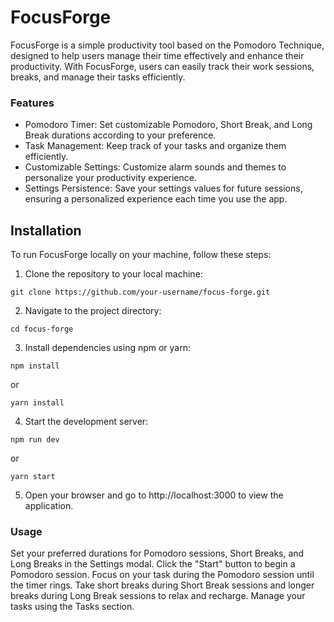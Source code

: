 # FocusForge

FocusForge is a simple productivity tool based on the Pomodoro Technique, designed to help users manage their time effectively and enhance their productivity. With FocusForge, users can easily track their work sessions, breaks, and manage their tasks efficiently.

### Features

- Pomodoro Timer: Set customizable Pomodoro, Short Break, and Long Break durations according to your preference.
- Task Management: Keep track of your tasks and organize them efficiently.
- Customizable Settings: Customize alarm sounds and themes to personalize your productivity experience.
- Settings Persistence: Save your settings values for future sessions, ensuring a personalized experience each time you use the app.

## Installation

To run FocusForge locally on your machine, follow these steps:

1. Clone the repository to your local machine:

```
git clone https://github.com/your-username/focus-forge.git
```

2. Navigate to the project directory:

```
cd focus-forge
```

3. Install dependencies using npm or yarn:

```
npm install
```

or

```
yarn install
```

4. Start the development server:

```
npm run dev
```

or

```
yarn start
```

5. Open your browser and go to http://localhost:3000 to view the application.

### Usage

Set your preferred durations for Pomodoro sessions, Short Breaks, and Long Breaks in the Settings modal.
Click the "Start" button to begin a Pomodoro session.
Focus on your task during the Pomodoro session until the timer rings.
Take short breaks during Short Break sessions and longer breaks during Long Break sessions to relax and recharge.
Manage your tasks using the Tasks section.

